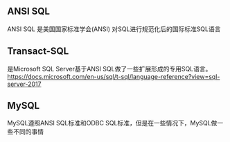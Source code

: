

## ANSI SQL
ANSI SQL 是美国国家标准学会(ANSI) 对SQL进行规范化后的国际标准SQL语言

## Transact-SQL
是Microsoft SQL Server基于ANSI SQL做了一些扩展形成的专用SQL语言。
<https://docs.microsoft.com/en-us/sql/t-sql/language-reference?view=sql-server-2017>

## MySQL
MySQL遵照ANSI SQL标准和ODBC SQL标准，但是在一些情况下，MySQL做一些不同的事情


